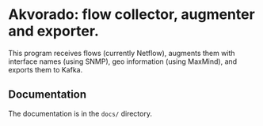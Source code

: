 # Akvorado: flow collector, augmenter and exporter.

This program receives flows (currently Netflow), augments them with
interface names (using SNMP), geo information (using MaxMind), and
exports them to Kafka.

## Documentation

The documentation is in the `docs/` directory.

